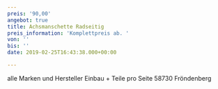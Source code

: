```yaml
---
preis: '90,00'
angebot: true
title: Achsmanschette Radseitig
preis_information: 'Komplettpreis ab. '
von: ''
bis: ''
date: 2019-02-25T16:43:38.000+00:00

---
```

alle Marken und Hersteller Einbau + Teile pro Seite 58730 Fröndenberg